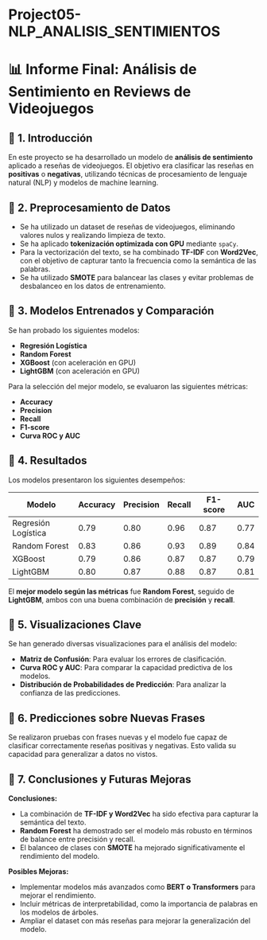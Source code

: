 # Project05-NLP_ANALISIS_SENTIMIENTOS

# 📊 **Informe Final: Análisis de Sentimiento en Reviews de Videojuegos**

## 📌 **1. Introducción**

En este proyecto se ha desarrollado un modelo de **análisis de sentimiento** aplicado a reseñas de videojuegos. El objetivo era clasificar las reseñas en **positivas** o **negativas**, utilizando técnicas de procesamiento de lenguaje natural (NLP) y modelos de machine learning.

## 📌 **2. Preprocesamiento de Datos**

- Se ha utilizado un dataset de reseñas de videojuegos, eliminando valores nulos y realizando limpieza de texto.
- Se ha aplicado **tokenización optimizada con GPU** mediante `spaCy`.
- Para la vectorización del texto, se ha combinado **TF-IDF** con **Word2Vec**, con el objetivo de capturar tanto la frecuencia como la semántica de las palabras.
- Se ha utilizado **SMOTE** para balancear las clases y evitar problemas de desbalanceo en los datos de entrenamiento.

## 📌 **3. Modelos Entrenados y Comparación**

Se han probado los siguientes modelos:

- **Regresión Logística**
- **Random Forest**
- **XGBoost** (con aceleración en GPU)
- **LightGBM** (con aceleración en GPU)

Para la selección del mejor modelo, se evaluaron las siguientes métricas:

- **Accuracy**
- **Precision**
- **Recall**
- **F1-score**
- **Curva ROC y AUC**

## 📌 **4. Resultados**

Los modelos presentaron los siguientes desempeños:

| Modelo              | Accuracy | Precision | Recall | F1-score | AUC  |
| ------------------- | -------- | --------- | ------ | -------- | ---- |
| Regresión Logística | 0.79     | 0.80      | 0.96   | 0.87     | 0.77 |
| Random Forest       | 0.83     | 0.86      | 0.93   | 0.89     | 0.84 |
| XGBoost             | 0.79     | 0.86      | 0.87   | 0.87     | 0.79 |
| LightGBM            | 0.80     | 0.87      | 0.88   | 0.87     | 0.81 |

El **mejor modelo según las métricas** fue **Random Forest**, seguido de **LightGBM**, ambos con una buena combinación de **precisión** y **recall**.

## 📌 **5. Visualizaciones Clave**

Se han generado diversas visualizaciones para el análisis del modelo:

- **Matriz de Confusión**: Para evaluar los errores de clasificación.
- **Curva ROC y AUC**: Para comparar la capacidad predictiva de los modelos.
- **Distribución de Probabilidades de Predicción**: Para analizar la confianza de las predicciones.

## 📌 **6. Predicciones sobre Nuevas Frases**

Se realizaron pruebas con frases nuevas y el modelo fue capaz de clasificar correctamente reseñas positivas y negativas. Esto valida su capacidad para generalizar a datos no vistos.

## 📌 **7. Conclusiones y Futuras Mejoras**

**Conclusiones:**

- La combinación de **TF-IDF y Word2Vec** ha sido efectiva para capturar la semántica del texto.
- **Random Forest** ha demostrado ser el modelo más robusto en términos de balance entre precisión y recall.
- El balanceo de clases con **SMOTE** ha mejorado significativamente el rendimiento del modelo.

**Posibles Mejoras:**

- Implementar modelos más avanzados como **BERT o Transformers** para mejorar el rendimiento.
- Incluir métricas de interpretabilidad, como la importancia de palabras en los modelos de árboles.
- Ampliar el dataset con más reseñas para mejorar la generalización del modelo.





